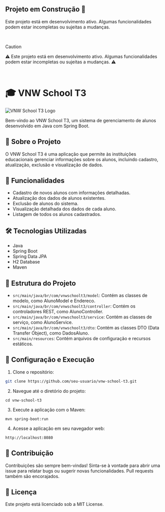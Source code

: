 ## Projeto em Construção 🚧

Este projeto está em desenvolvimento ativo. Algumas funcionalidades podem estar incompletas ou sujeitas a mudanças.  

<br>

> [!CAUTION]
> ⚠️ Este projeto está em desenvolvimento ativo.
> Algumas funcionalidades podem estar incompletas ou sujeitas a mudanças. ⚠️

<br>
  
  
# 🎓 VNW School T3

![VNW School T3 Logo](https://encrypted-tbn0.gstatic.com/images?q=tbn:ANd9GcQZuYCDmBYqM6HhW5-6REt-jgQxTxMCZeywcjSSs6WDvg&s)

Bem-vindo ao VNW School T3, um sistema de gerenciamento de alunos desenvolvido em Java com Spring Boot.

## 📝 Sobre o Projeto

O VNW School T3 é uma aplicação que permite às instituições educacionais gerenciar informações sobre os alunos, incluindo cadastro, atualização, exclusão e visualização de dados.

## 🚀 Funcionalidades

- Cadastro de novos alunos com informações detalhadas.
- Atualização dos dados de alunos existentes.
- Exclusão de alunos do sistema.
- Visualização detalhada dos dados de cada aluno.
- Listagem de todos os alunos cadastrados.

## 🛠️ Tecnologias Utilizadas

- Java
- Spring Boot
- Spring Data JPA
- H2 Database
- Maven

## 📂 Estrutura do Projeto

- `src/main/java/br/com/vnwschoolt3/model`: Contém as classes de modelo, como AlunoModel e Endereco.
- `src/main/java/br/com/vnwschoolt3/controller`: Contém os controladores REST, como AlunoController.
- `src/main/java/br/com/vnwschoolt3/service`: Contém as classes de serviço, como AlunoService.
- `src/main/java/br/com/vnwschoolt3/dto`: Contém as classes DTO (Data Transfer Object), como DadosAluno.
- `src/main/resources`: Contém arquivos de configuração e recursos estáticos.

## 🔧 Configuração e Execução

1. Clone o repositório:

```bash
git clone https://github.com/seu-usuario/vnw-school-t3.git
```
2. Navegue até o diretório do projeto:
```
cd vnw-school-t3
```
3. Execute a aplicação com o Maven:
```
mvn spring-boot:run
```
4. Acesse a aplicação em seu navegador web:
```
http://localhost:8080
```

## 🤝 Contribuição
Contribuições são sempre bem-vindas! Sinta-se à vontade para abrir uma issue para relatar bugs ou sugerir novas funcionalidades. Pull requests também são encorajados.

## 📝 Licença
Este projeto está licenciado sob a MIT License.
